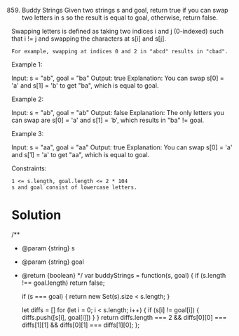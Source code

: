 859. Buddy Strings
Given two strings s and goal, return true if you can swap two letters in s so the result is equal to goal, otherwise, return false.

Swapping letters is defined as taking two indices i and j (0-indexed) such that i != j and swapping the characters at s[i] and s[j].

    For example, swapping at indices 0 and 2 in "abcd" results in "cbad".

 

Example 1:

Input: s = "ab", goal = "ba"
Output: true
Explanation: You can swap s[0] = 'a' and s[1] = 'b' to get "ba", which is equal to goal.

Example 2:

Input: s = "ab", goal = "ab"
Output: false
Explanation: The only letters you can swap are s[0] = 'a' and s[1] = 'b', which results in "ba" != goal.

Example 3:

Input: s = "aa", goal = "aa"
Output: true
Explanation: You can swap s[0] = 'a' and s[1] = 'a' to get "aa", which is equal to goal.

 

Constraints:

    1 <= s.length, goal.length <= 2 * 104
    s and goal consist of lowercase letters.

# Solution
/**
 * @param {string} s
 * @param {string} goal
 * @return {boolean}
 */
var buddyStrings = function(s, goal) {
    if (s.length !== goal.length) return false;

    if (s === goal) {
        return new Set(s).size < s.length;
    }

    let diffs = []
    for (let i = 0; i < s.length; i++) {
        if (s[i] != goal[i]) {
            diffs.push([s[i], goal[i]])
        }
    }
    return diffs.length === 2 && diffs[0][0] === diffs[1][1] && diffs[0][1] === diffs[1][0];
};
